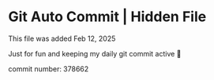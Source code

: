 # Git Auto Commit | Hidden File

This file was added Feb 12, 2025

Just for fun and keeping my daily git commit active 🤪

commit number: 378662
